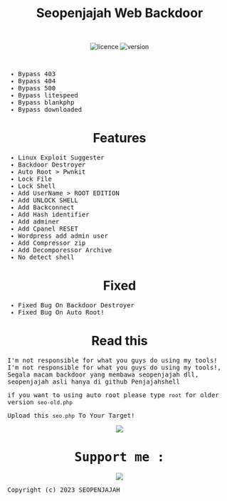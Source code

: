 
<div align="center"><h1>Seopenjajah Web Backdoor</h1></div>
<br>

<div align="center">

![licence](https://img.shields.io/badge/LICENE-GPL2.0-ebcb8b?style=flat-square)
![version](https://img.shields.io/badge/VERSION-1.0.2-a3be8c?style=flat-square)

 </div>
<br>

<samp>

* Bypass 403
* Bypass 404
* Bypass 500
* Bypass litespeed
* Bypass blankphp
* Bypass downloaded

</samp>

<div align="center"><h1>Features</h1></div>

<samp>

* Linux Exploit Suggester
* Backdoor Destroyer
* Auto Root > Pwnkit 
* Lock File
* Lock Shell
* Add UserName > ROOT EDITION
* Add UNLOCK SHELL
* Add Backconnect
* Add Hash identifier
* Add adminer
* Add Cpanel RESET
* Wordpress add admin user
* Add Compressor zip
* Add Decomporessor Archive
* No detect shell


</samp>

<div align="center"><h1>Fixed</h1></div>

<samp>

* Fixed Bug On Backdoor Destroyer
* Fixed Bug On Auto Root!

</samp>

<div align="center"><h1>Read this</h1></div>

<samp>

I'm not responsible for what you guys do using my tools!
I'm not responsible for what you guys do using my tools!, Segala macam backdoor yang membawa seopenjajah dll, seopenjajah asli hanya di github Penjajahshell

if you want to using auto root please type `root` for older version `seo-old.php`

Upload this `seo.php` To Your Target!


<div align="center">
<img src="https://i.postimg.cc/28H5T286/Penjajahshell.png">  
</div>


<div align="center">
<h1> Support me : </h1>
<a href="https://podcanvas.com"><img src="https://i.imgur.com/TYYiRJM.png" /></a>
</div>


Copyright (c) 2023 SEOPENJAJAH
</samp>
